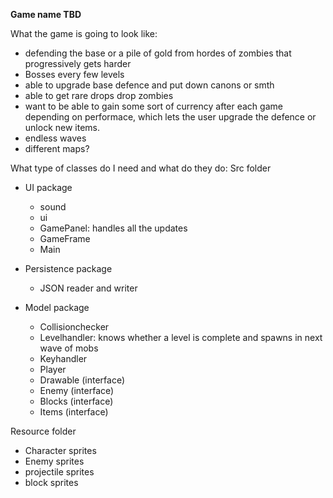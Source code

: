 **Game name TBD**

What the game is going to look like:
- defending the base or a pile of gold from hordes of zombies that progressively gets harder
- Bosses every few levels
- able to upgrade base defence and put down canons or smth
- able to get rare drops drop zombies
- want to be able to gain some sort of currency after each game depending on performace, which lets the user upgrade 
the defence or unlock new items.
- endless waves 
- different maps?

What type of classes do I need and what do they do:
Src folder
- UI package
  - sound
  - ui
  - GamePanel: handles all the updates
  - GameFrame
  - Main
  
- Persistence package
  - JSON reader and writer

- Model package
  - Collisionchecker
  - Levelhandler: knows whether a level is complete and spawns in next wave of mobs
  - Keyhandler
  - Player
  - Drawable (interface)
  - Enemy (interface)
  - Blocks (interface)
  - Items (interface)

Resource folder
- Character sprites
- Enemy sprites
- projectile sprites
- block sprites
